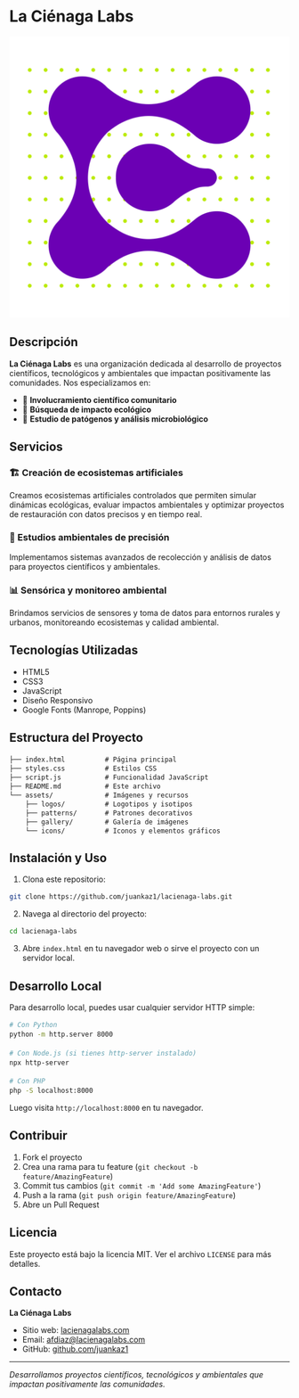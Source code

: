 # La Ciénaga Labs

![La Ciénaga Labs Logo](IsotipoColor.png)

## Descripción

**La Ciénaga Labs** es una organización dedicada al desarrollo de proyectos científicos, tecnológicos y ambientales que impactan positivamente las comunidades. Nos especializamos en:

- 🧬 **Involucramiento científico comunitario**
- 🌱 **Búsqueda de impacto ecológico**
- 🔬 **Estudio de patógenos y análisis microbiológico**

## Servicios

### 🏗️ Creación de ecosistemas artificiales
Creamos ecosistemas artificiales controlados que permiten simular dinámicas ecológicas, evaluar impactos ambientales y optimizar proyectos de restauración con datos precisos y en tiempo real.

### 🎯 Estudios ambientales de precisión
Implementamos sistemas avanzados de recolección y análisis de datos para proyectos científicos y ambientales.

### 📊 Sensórica y monitoreo ambiental
Brindamos servicios de sensores y toma de datos para entornos rurales y urbanos, monitoreando ecosistemas y calidad ambiental.

## Tecnologías Utilizadas

- HTML5
- CSS3
- JavaScript
- Diseño Responsivo
- Google Fonts (Manrope, Poppins)

## Estructura del Proyecto

```
├── index.html          # Página principal
├── styles.css          # Estilos CSS
├── script.js           # Funcionalidad JavaScript
├── README.md           # Este archivo
└── assets/             # Imágenes y recursos
    ├── logos/          # Logotipos y isotipos
    ├── patterns/       # Patrones decorativos
    ├── gallery/        # Galería de imágenes
    └── icons/          # Iconos y elementos gráficos
```

## Instalación y Uso

1. Clona este repositorio:
```bash
git clone https://github.com/juankaz1/lacienaga-labs.git
```

2. Navega al directorio del proyecto:
```bash
cd lacienaga-labs
```

3. Abre `index.html` en tu navegador web o sirve el proyecto con un servidor local.

## Desarrollo Local

Para desarrollo local, puedes usar cualquier servidor HTTP simple:

```bash
# Con Python
python -m http.server 8000

# Con Node.js (si tienes http-server instalado)
npx http-server

# Con PHP
php -S localhost:8000
```

Luego visita `http://localhost:8000` en tu navegador.

## Contribuir

1. Fork el proyecto
2. Crea una rama para tu feature (`git checkout -b feature/AmazingFeature`)
3. Commit tus cambios (`git commit -m 'Add some AmazingFeature'`)
4. Push a la rama (`git push origin feature/AmazingFeature`)
5. Abre un Pull Request

## Licencia

Este proyecto está bajo la licencia MIT. Ver el archivo `LICENSE` para más detalles.

## Contacto

**La Ciénaga Labs**
- Sitio web: [lacienagalabs.com](https://lacienagalabs.com)
- Email: [afdiaz@lacienagalabs.com](mailto:afdiaz@lacienagalabs.com)
- GitHub: [github.com/juankaz1](https://github.com/juankaz1)

---

*Desarrollamos proyectos científicos, tecnológicos y ambientales que impactan positivamente las comunidades.* 